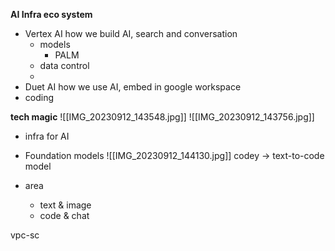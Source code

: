**AI Infra eco system**
- Vertex AI
how we build AI, search and conversation
	- models
		- PALM
	- data control
	- 
- Duet AI
how we use AI, embed in google workspace
- coding

**tech magic**
![[IMG_20230912_143548.jpg]]
![[IMG_20230912_143756.jpg]]
- infra for AI
- Foundation models
![[IMG_20230912_144130.jpg]]
codey -> text-to-code model

- area
	- text & image
	- code & chat


vpc-sc